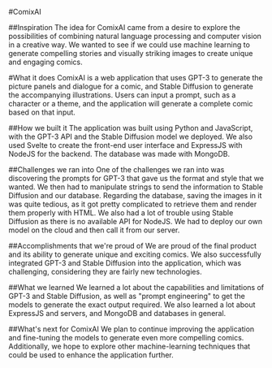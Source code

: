 #ComixAI

##Inspiration
The idea for ComixAI came from a desire to explore the possibilities of combining natural language processing and computer vision in a creative way. We wanted to see if we could use machine learning to generate compelling stories and visually striking images to create unique and engaging comics.

#What it does
ComixAI is a web application that uses GPT-3 to generate the picture panels and dialogue for a comic, and Stable Diffusion to generate the accompanying illustrations. Users can input a prompt, such as a character or a theme, and the application will generate a complete comic based on that input.

##How we built it
The application was built using Python and JavaScript, with the GPT-3 API and the Stable Diffusion model we deployed. We also used Svelte to create the front-end user interface and ExpressJS with NodeJS for the backend. The database was made with MongoDB.

##Challenges we ran into
One of the challenges we ran into was discovering the prompts for GPT-3 that gave us the format and style that we wanted. We then had to manipulate strings to send the information to Stable Diffusion and our database. Regarding the database, saving the images in it was quite tedious, as it got pretty complicated to retrieve them and render them properly with HTML. We also had a lot of trouble using Stable Diffusion as there is no available API for NodeJS. We had to deploy our own model on the cloud and then call it from our server.

##Accomplishments that we're proud of
We are proud of the final product and its ability to generate unique and exciting comics. We also successfully integrated GPT-3 and Stable Diffusion into the application, which was challenging, considering they are fairly new technologies.

##What we learned
We learned a lot about the capabilities and limitations of GPT-3 and Stable Diffusion, as well as "prompt engineering" to get the models to generate the exact output required. We also learned a lot about ExpressJS and servers, and MongoDB and databases in general.

##What's next for ComixAI
We plan to continue improving the application and fine-tuning the models to generate even more compelling comics. Additionally, we hope to explore other machine-learning techniques that could be used to enhance the application further.


